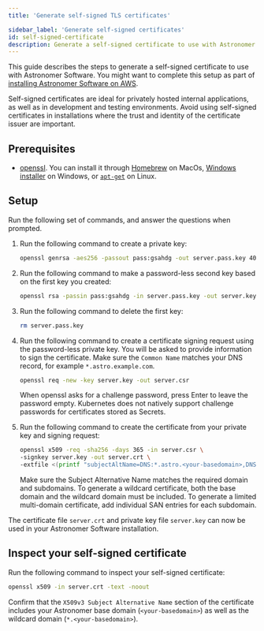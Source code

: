 ```yaml
---
title: 'Generate self-signed TLS certificates'

sidebar_label: 'Generate self-signed certificates'
id: self-signed-certificate
description: Generate a self-signed certificate to use with Astronomer Software.
---
```


This guide describes the steps to generate a self-signed certificate to use with Astronomer Software. You might want to complete this setup as part of [installing Astronomer Software on AWS](install-aws.md).

Self-signed certificates are ideal for privately hosted internal applications, as well as in development and testing environments. Avoid using self-signed certificates in installations where the trust and identity of the certificate issuer are important.

## Prerequisites

- [openssl](https://www.openssl.org/). You can install it through [Homebrew](https://formulae.brew.sh/formula/openssl@1.1) on MacOs, [Windows installer](http://gnuwin32.sourceforge.net/packages/openssl.htm) on Windows, or [`apt-get`](https://www.misterpki.com/how-to-install-openssl-on-ubuntu/) on Linux.

## Setup

Run the following set of commands, and answer the questions when prompted.

1. Run the following command to create a private key:

    ```bash
    openssl genrsa -aes256 -passout pass:gsahdg -out server.pass.key 4096
    ```

2. Run the following command to make a password-less second key based on the first key you created:

    ```bash
    openssl rsa -passin pass:gsahdg -in server.pass.key -out server.key
    ```

3. Run the following command to delete the first key: 

    ```bash
    rm server.pass.key
    ```

4. Run the following command to create a certificate signing request using the password-less private key.
   You will be asked to provide information to sign the certificate. 
   Make sure the `Common Name` matches your DNS record, for example `*.astro.example.com`. 

    ```bash
    openssl req -new -key server.key -out server.csr
    ```

    When openssl asks for a challenge password, press Enter to leave the password empty. Kubernetes does not natively support challenge passwords for certificates stored as Secrets.

5. Run the following command to create the certificate from your private key and signing request:

    ```bash
    openssl x509 -req -sha256 -days 365 -in server.csr \
    -signkey server.key -out server.crt \
    -extfile <(printf "subjectAltName=DNS:*.astro.<your-basedomain>,DNS:astro.<your-basedomain>")
    ```

    Make sure the Subject Alternative Name matches the required domain and subdomains. To generate a wildcard certificate, both the base domain and the wildcard domain must be included. To generate a limited multi-domain certificate, add individual SAN entries for each subdomain.

The certificate file `server.crt` and private key file `server.key` can now be used in your Astronomer Software installation.

## Inspect your self-signed certificate

Run the following command to inspect your self-signed certificate:

```bash
openssl x509 -in server.crt -text -noout

```

Confirm that the `X509v3 Subject Alternative Name` section of the certificate includes your Astronomer base domain (`<your-basedomain>`) as well as the wildcard domain (`*.<your-basedomain>`).

